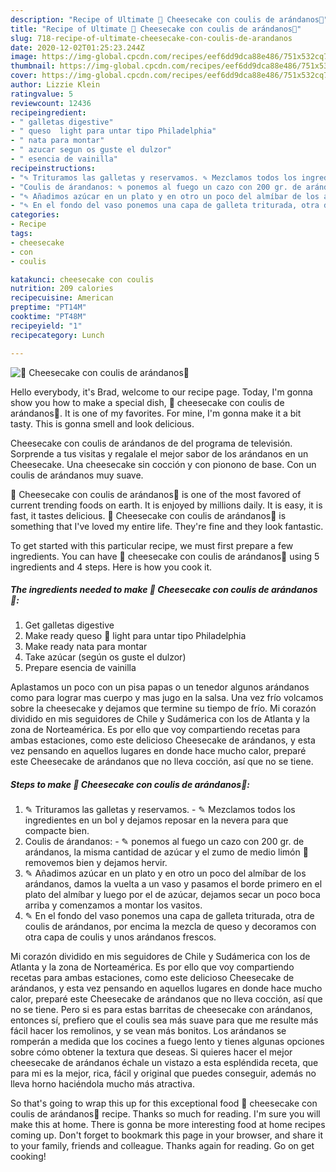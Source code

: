 ```yaml
---
description: "Recipe of Ultimate 🍃 Cheesecake con coulis de arándanos🍃"
title: "Recipe of Ultimate 🍃 Cheesecake con coulis de arándanos🍃"
slug: 718-recipe-of-ultimate-cheesecake-con-coulis-de-arandanos
date: 2020-12-02T01:25:23.244Z
image: https://img-global.cpcdn.com/recipes/eef6dd9dca88e486/751x532cq70/🍃-cheesecake-con-coulis-de-arandanos🍃-foto-principal.jpg
thumbnail: https://img-global.cpcdn.com/recipes/eef6dd9dca88e486/751x532cq70/🍃-cheesecake-con-coulis-de-arandanos🍃-foto-principal.jpg
cover: https://img-global.cpcdn.com/recipes/eef6dd9dca88e486/751x532cq70/🍃-cheesecake-con-coulis-de-arandanos🍃-foto-principal.jpg
author: Lizzie Klein
ratingvalue: 5
reviewcount: 12436
recipeingredient:
- " galletas digestive"
- " queso  light para untar tipo Philadelphia"
- " nata para montar"
- " azucar segun os guste el dulzor"
- " esencia de vainilla"
recipeinstructions:
- "✎ Trituramos las galletas y reservamos. ✎ Mezclamos todos los ingredientes en un bol y dejamos reposar en la nevera para que compacte bien."
- "Coulis de árandanos: ✎ ponemos al fuego un cazo con 200 gr. de arándanos, la misma cantidad de azúcar y el zumo de medio limón 🍋 removemos bien y dejamos hervir."
- "✎ Añadimos azúcar en un plato y en otro un poco del almíbar de los arándanos, damos la vuelta a un vaso y pasamos el borde primero en el plato del almíbar y luego por el de azúcar, dejamos secar un poco boca arriba y comenzamos a montar los vasitos."
- "✎ En el fondo del vaso ponemos una capa de galleta triturada, otra de coulis de arándanos, por encima la mezcla de queso y decoramos con otra capa de coulis y unos arándanos frescos."
categories:
- Recipe
tags:
- cheesecake
- con
- coulis

katakunci: cheesecake con coulis 
nutrition: 209 calories
recipecuisine: American
preptime: "PT14M"
cooktime: "PT48M"
recipeyield: "1"
recipecategory: Lunch

---
```



![🍃 Cheesecake con coulis de arándanos🍃](https://img-global.cpcdn.com/recipes/eef6dd9dca88e486/751x532cq70/🍃-cheesecake-con-coulis-de-arandanos🍃-foto-principal.jpg)

Hello everybody, it's Brad, welcome to our recipe page. Today, I'm gonna show you how to make a special dish, 🍃 cheesecake con coulis de arándanos🍃. It is one of my favorites. For mine, I'm gonna make it a bit tasty. This is gonna smell and look delicious.

Cheesecake con coulis de arándanos de del programa de televisión. Sorprende a tus visitas y regalale el mejor sabor de los arándanos en un Cheesecake. Una cheesecake sin cocción y con pionono de base. Con un coulis de arándanos muy suave.

🍃 Cheesecake con coulis de arándanos🍃 is one of the most favored of current trending foods on earth. It is enjoyed by millions daily. It is easy, it is fast, it tastes delicious. 🍃 Cheesecake con coulis de arándanos🍃 is something that I've loved my entire life. They're fine and they look fantastic.


To get started with this particular recipe, we must first prepare a few ingredients. You can have 🍃 cheesecake con coulis de arándanos🍃 using 5 ingredients and 4 steps. Here is how you cook it.

<!--inarticleads1-->

##### The ingredients needed to make 🍃 Cheesecake con coulis de arándanos🍃:

1. Get  galletas digestive
1. Make ready  queso 🧀 light para untar tipo Philadelphia
1. Make ready  nata para montar
1. Take  azúcar (según os guste el dulzor)
1. Prepare  esencia de vainilla


Aplastamos un poco con un pisa papas o un tenedor algunos arándanos como para lograr mas cuerpo y mas jugo en la salsa. Una vez frío volcamos sobre la cheesecake y dejamos que termine su tiempo de frío. Mi corazón dividido en mis seguidores de Chile y Sudámerica con los de Atlanta y la zona de Norteamérica. Es por ello que voy compartiendo recetas para ambas estaciones, como este delicioso Cheesecake de arándanos, y esta vez pensando en aquellos lugares en donde hace mucho calor, preparé este Cheesecake de arándanos que no lleva cocción, así que no se tiene. 

<!--inarticleads2-->

##### Steps to make 🍃 Cheesecake con coulis de arándanos🍃:

1. ✎ Trituramos las galletas y reservamos. - ✎ Mezclamos todos los ingredientes en un bol y dejamos reposar en la nevera para que compacte bien.
1. Coulis de árandanos: - ✎ ponemos al fuego un cazo con 200 gr. de arándanos, la misma cantidad de azúcar y el zumo de medio limón 🍋 removemos bien y dejamos hervir.
1. ✎ Añadimos azúcar en un plato y en otro un poco del almíbar de los arándanos, damos la vuelta a un vaso y pasamos el borde primero en el plato del almíbar y luego por el de azúcar, dejamos secar un poco boca arriba y comenzamos a montar los vasitos.
1. ✎ En el fondo del vaso ponemos una capa de galleta triturada, otra de coulis de arándanos, por encima la mezcla de queso y decoramos con otra capa de coulis y unos arándanos frescos.


Mi corazón dividido en mis seguidores de Chile y Sudámerica con los de Atlanta y la zona de Norteamérica. Es por ello que voy compartiendo recetas para ambas estaciones, como este delicioso Cheesecake de arándanos, y esta vez pensando en aquellos lugares en donde hace mucho calor, preparé este Cheesecake de arándanos que no lleva cocción, así que no se tiene. Pero si es para estas barritas de cheesecake con arándanos, entonces sí, prefiero que el coulis sea más suave para que me resulte más fácil hacer los remolinos, y se vean más bonitos. Los arándanos se romperán a medida que los cocines a fuego lento y tienes algunas opciones sobre cómo obtener la textura que deseas. Si quieres hacer el mejor cheesecake de arándanos échale un vistazo a esta espléndida receta, que para mi es la mejor, rica, fácil y original que puedes conseguir, además no lleva horno haciéndola mucho más atractiva. 

So that's going to wrap this up for this exceptional food 🍃 cheesecake con coulis de arándanos🍃 recipe. Thanks so much for reading. I'm sure you will make this at home. There is gonna be more interesting food at home recipes coming up. Don't forget to bookmark this page in your browser, and share it to your family, friends and colleague. Thanks again for reading. Go on get cooking!
